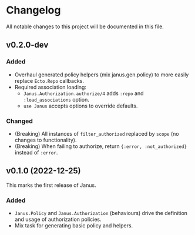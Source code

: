 # Changelog

All notable changes to this project will be documented in this file.

## v0.2.0-dev

### Added

- Overhaul generated policy helpers (mix janus.gen.policy) to more easily replace `Ecto.Repo` callbacks.
- Required association loading:
  - `Janus.Authorization.authorize/4` adds `:repo` and `:load_associations` option.
  - `use Janus` accepts options to override defaults.

### Changed

- (Breaking) All instances of `filter_authorized` replaced by `scope` (no changes to functionality).
- (Breaking) When failing to authorize, return `{:error, :not_authorized}` instead of `:error`.

## v0.1.0 (2022-12-25)

This marks the first release of Janus.

### Added

- `Janus.Policy` and `Janus.Authorization` (behaviours) drive the definition and usage of authorization policies.
- Mix task for generating basic policy and helpers.
